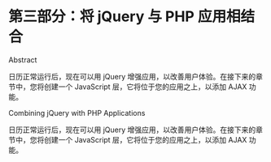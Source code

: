 # 第三部分：将 jQuery 与 PHP 应用相结合

Abstract

日历正常运行后，现在可以用 jQuery 增强应用，以改善用户体验。在接下来的章节中，您将创建一个 JavaScript 层，它将位于您的应用之上，以添加 AJAX 功能。

Combining jQuery with PHP Applications

日历正常运行后，现在可以用 jQuery 增强应用，以改善用户体验。在接下来的章节中，您将创建一个 JavaScript 层，它将位于您的应用之上，以添加 AJAX 功能。
